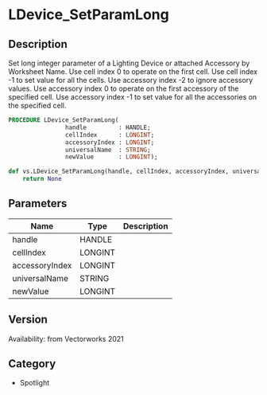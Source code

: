 # LDevice_SetParamLong

## Description
Set long integer parameter of a Lighting Device or attached Accessory by Worksheet Name. Use cell index 0 to operate on the first cell. Use cell index -1 to set value for all the cells.
Use accessory index -2 to ignore accessory values. Use accessory index 0 to operate on the first accessory of the specified cell. Use accessory index -1 to set value for all the accessories on the specified cell.

```pascal
PROCEDURE LDevice_SetParamLong(
				handle         : HANDLE;
				cellIndex      : LONGINT;
				accessoryIndex : LONGINT;
				universalName  : STRING;
				newValue       : LONGINT);
```

```python
def vs.LDevice_SetParamLong(handle, cellIndex, accessoryIndex, universalName, newValue):
    return None
```

## Parameters
|Name|Type|Description|
|---|---|---|
|handle|HANDLE|   |
|cellIndex|LONGINT|   |
|accessoryIndex|LONGINT|   |
|universalName|STRING|   |
|newValue|LONGINT|   |

## Version
Availability: from Vectorworks 2021

## Category
* Spotlight

